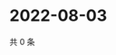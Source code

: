 # 2022-08-03

共 0 条

<!-- BEGIN WEIBO -->
<!-- 最后更新时间 Wed Aug 03 2022 04:01:35 GMT+0800 (China Standard Time) -->

<!-- END WEIBO -->

